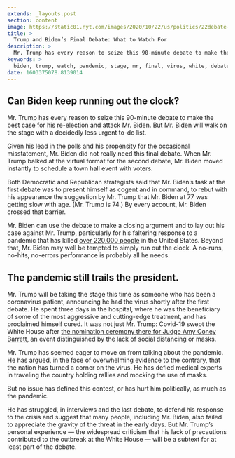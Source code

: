 ```yaml
--- 
extends: _layouts.post 
section: content 
image: https://static01.nyt.com/images/2020/10/22/us/politics/22debate-whattowatch2/22debate-whattowatch2-facebookJumbo.jpg 
title: > 
  Trump and Biden’s Final Debate: What to Watch For 
description: > 
  Mr. Trump has every reason to seize this 90-minute debate to make the best case for his re-election and attack Mr. Biden.Given his lead in the polls and his propensity for the occasional misstatement, Mr. Biden did not really need this final debate.When Mr. Trump balked at the virtual format for the second debate, Mr. Biden moved instantly to schedule a town hall event with voters.Both Democratic and Republican strategists said that Mr. Biden’s task at the first debate was to present himself as cogent and in command, to rebut with his appearance the suggestion by Mr. Trump that Mr. Biden at 77 was getting slow with age.(Mr. Trump is 74.) 
keywords: > 
  biden, trump, watch, pandemic, stage, mr, final, virus, white, debate, response, lack, bidens 
date: 1603375078.8139014 
--- 
```

<div><h2 class="css-1aoo5yy eoo0vm40" id="link-22482a4a">Can Biden keep running out the clock?</h2><p class="css-158dogj evys1bk0">Mr. Trump has every reason to seize this 90-minute debate to make the best case for his re-election and attack Mr. Biden. But Mr. Biden will walk on the stage with a decidedly less urgent to-do list.</p><p class="css-158dogj evys1bk0">Given his lead in the polls and his propensity for the occasional misstatement, Mr. Biden did not really need this final debate. When Mr. Trump balked at the virtual format for the second debate, Mr. Biden moved instantly to schedule a town hall event with voters.</p><p class="css-158dogj evys1bk0">Both Democratic and Republican strategists said that Mr. Biden&#8217;s task at the first debate was to present himself as cogent and in command, to rebut with his appearance the suggestion by Mr. Trump that Mr. Biden at 77 was getting slow with age. (Mr. Trump is 74.) By every account, Mr. Biden crossed that barrier.</p><p class="css-158dogj evys1bk0">Mr. Biden can use the debate to make a closing argument and to lay out his case against Mr. Trump, particularly for his faltering response to a pandemic that has killed <a class="css-1g7m0tk" href="https://www.nytimes.com/interactive/2020/us/coronavirus-us-cases.html" title="">over 220,000 people</a> in the United States. Beyond that, Mr. Biden may well be tempted to simply run out the clock. A no-runs, no-hits, no-errors performance is probably all he needs.</p><h2 class="css-1aoo5yy eoo0vm40" id="link-64f1aa2">The pandemic still trails the president.</h2><p class="css-158dogj evys1bk0">Mr. Trump will be taking the stage this time as someone who has been a coronavirus patient, announcing he had the virus shortly after the first debate. He spent three days in the hospital, where he was the beneficiary of some of the most aggressive and cutting-edge treatment, and has proclaimed himself cured. It was not just Mr. Trump: Covid-19 swept the White House after <a class="css-1g7m0tk" href="https://www.nytimes.com/interactive/2020/10/03/us/rose-garden-event-covid.html" title="">the nomination ceremony there for Judge Amy Coney Barrett</a>, an event distinguished by the lack of social distancing or masks.</p><p class="css-158dogj evys1bk0">Mr. Trump has seemed eager to move on from talking about the pandemic. He has argued, in the face of overwhelming evidence to the contrary, that the nation has turned a corner on the virus. He has defied medical experts in traveling the country holding rallies and mocking the use of masks.</p><p class="css-158dogj evys1bk0">But no issue has defined this contest, or has hurt him politically, as much as the pandemic.</p><p class="css-158dogj evys1bk0">He has struggled, in interviews and the last debate, to defend his response to the crisis and suggest that many people, including Mr. Biden, also failed to appreciate the gravity of the threat in the early days. But Mr. Trump&#8217;s personal experience &#8212; the widespread criticism that his lack of precautions contributed to the outbreak at the White House &#8212; will be a subtext for at least part of the debate.</p></div>